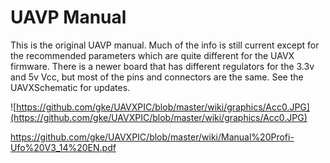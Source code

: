 # UAVP Manual #
This is the original UAVP manual.
Much of the info is still current except for the recommended parameters which are quite different for the UAVX firmware. There is a newer board that has different regulators for the 3.3v and 5v Vcc, but most of the pins and connectors are the same.  See the UAVXSchematic for updates.

![https://github.com/gke/UAVXPIC/blob/master/wiki/graphics/Acc0.JPG](https://github.com/gke/UAVXPIC/blob/master/wiki/graphics/Acc0.JPG)


https://github.com/gke/UAVXPIC/blob/master/wiki/Manual%20Profi-Ufo%20V3_14%20EN.pdf
